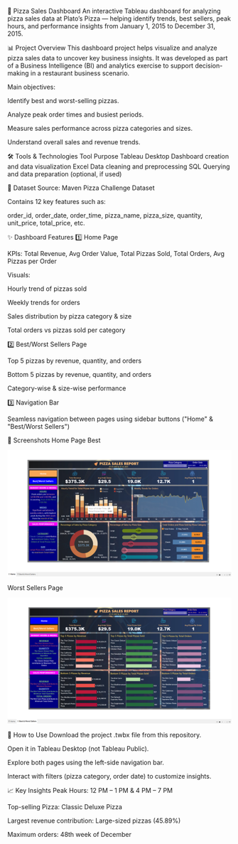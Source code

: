 🍕 Pizza Sales Dashboard
An interactive Tableau dashboard for analyzing pizza sales data at Plato’s Pizza — helping identify trends, best sellers, peak hours, and performance insights from January 1, 2015 to December 31, 2015.

📊 Project Overview
This dashboard project helps visualize and analyze pizza sales data to uncover key business insights. It was developed as part of a Business Intelligence (BI) and analytics exercise to support decision-making in a restaurant business scenario.

Main objectives:

Identify best and worst-selling pizzas.

Analyze peak order times and busiest periods.

Measure sales performance across pizza categories and sizes.

Understand overall sales and revenue trends.

🛠️ Tools & Technologies
Tool	Purpose
Tableau Desktop	Dashboard creation and data visualization
Excel	Data cleaning and preprocessing
SQL	Querying and data preparation (optional, if used)

📂 Dataset
Source: Maven Pizza Challenge Dataset

Contains 12 key features such as:

order_id, order_date, order_time, pizza_name, pizza_size, quantity, unit_price, total_price, etc.

✨ Dashboard Features
1️⃣ Home Page

KPIs: Total Revenue, Avg Order Value, Total Pizzas Sold, Total Orders, Avg Pizzas per Order

Visuals:

Hourly trend of pizzas sold

Weekly trends for orders

Sales distribution by pizza category & size

Total orders vs pizzas sold per category

2️⃣ Best/Worst Sellers Page

Top 5 pizzas by revenue, quantity, and orders

Bottom 5 pizzas by revenue, quantity, and orders

Category-wise & size-wise performance

3️⃣ Navigation Bar

Seamless navigation between pages using sidebar buttons ("Home" & "Best/Worst Sellers")

📸 Screenshots
Home Page	Best

![Home Page](./Home.png)

Worst Sellers Page

![Best Sellers](./Worst-Best.png)

🚀 How to Use
Download the project .twbx file from this repository.

Open it in Tableau Desktop (not Tableau Public).

Explore both pages using the left-side navigation bar.

Interact with filters (pizza category, order date) to customize insights.

📈 Key Insights
Peak Hours: 12 PM – 1 PM & 4 PM – 7 PM

Top-selling Pizza: Classic Deluxe Pizza

Largest revenue contribution: Large-sized pizzas (45.89%)

Maximum orders: 48th week of December
